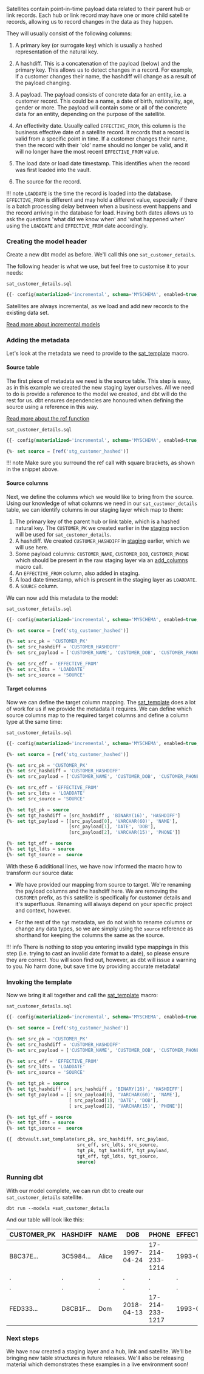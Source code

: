 Satellites contain point-in-time payload data related to their parent hub or link records. 
Each hub or link record may have one or more child satellite records, allowing us to record changes in 
the data as they happen. 

They will usually consist of the following columns:

1. A primary key (or surrogate key) which is usually a hashed representation of the natural key.

2. A hashdiff. This is a concatenation of the payload (below) and the primary key. This
allows us to detect changes in a record. For example, if a customer changes their name, 
the hashdiff will change as a result of the payload changing. 

3. A payload. The payload consists of concrete data for an entity, i.e. a customer record. This could be
a name, a date of birth, nationality, age, gender or more. The payload will contain some or all of the
concrete data for an entity, depending on the purpose of the satellite. 

4. An effectivity date. Usually called ```EFFECTIVE_FROM```, this column is the business effective date of a 
satellite record. It records that a record is valid from a specific point in time.
If a customer changes their name, then the record with their 'old' name should no longer be valid, and it will no longer 
have the most recent ```EFFECTIVE_FROM``` value. 

5. The load date or load date timestamp. This identifies when the record was first loaded into the vault.

6. The source for the record.

!!! note
    ```LOADDATE``` is the time the record is loaded into the database. ```EFFECTIVE_FROM``` is different and may hold a 
    different value, especially if there is a batch processing delay between when a business event happens and the 
    record arriving in the database for load. Having both dates allows us to ask the questions 'what did we know when' 
    and 'what happened when' using the ```LOADDATE``` and ```EFFECTIVE_FROM``` date accordingly. 

### Creating the model header

Create a new dbt model as before. We'll call this one ```sat_customer_details```. 

The following header is what we use, but feel free to customise it to your needs:

```sat_customer_details.sql```
```sql
{{- config(materialized='incremental', schema='MYSCHEMA', enabled=true, tags='sat') -}}
```

Satellites are always incremental, as we load and add new records to the existing data set.

[Read more about incremental models](https://docs.getdbt.com/docs/configuring-incremental-models)

### Adding the metadata

Let's look at the metadata we need to provide to the [sat_template](macros.md#sat_template) macro.

#### Source table

The first piece of metadata we need is the source table. This step is easy, as in this example we created the 
new staging layer ourselves. All we need to do is provide a reference to the model we created, and dbt will do the rest for us.
dbt ensures dependencies are honoured when defining the source using a reference in this way.

[Read more about the ref function](https://docs.getdbt.com/docs/ref)

```sat_customer_details.sql```
```sql hl_lines="3"
{{- config(materialized='incremental', schema='MYSCHEMA', enabled=true, tags='sat') -}}

{%- set source = [ref('stg_customer_hashed')]                                       -%}
```

!!! note
    Make sure you surround the ref call with square brackets, as shown in the snippet
    above.
    

#### Source columns

Next, we define the columns which we would like to bring from the source.
Using our knowledge of what columns we need in our ```sat_customer_details``` table, we can identify columns in our
staging layer which map to them:

1. The primary key of the parent hub or link table,  which is a hashed natural key. 
The ```CUSTOMER_PK``` we created earlier in the [staging](staging.md) section will be used for ```sat_customer_details```.
2. A hashdiff. We created ```CUSTOMER_HASHDIFF``` in [staging](staging.md) earlier, which we will use here.
3. Some payload columns: ```CUSTOMER_NAME```, ```CUSTOMER_DOB```, ```CUSTOMER_PHONE``` which should be present in the 
raw staging layer via an [add_columns](macros.md#add_columns) macro call.
4. An ```EFFECTIVE_FROM``` column, also added in staging. 
5. A load date timestamp, which is present in the staging layer as ```LOADDATE```. 
6. A ```SOURCE``` column.

We can now add this metadata to the model:

```sat_customer_details.sql```
```sql hl_lines="5 6 7 9 10 11"
{{- config(materialized='incremental', schema='MYSCHEMA', enabled=true, tags='sat') -}}

{%- set source = [ref('stg_customer_hashed')]                                       -%}

{%- set src_pk = 'CUSTOMER_PK'                                                      -%}
{%- set src_hashdiff = 'CUSTOMER_HASHDIFF'                                          -%}
{%- set src_payload = ['CUSTOMER_NAME', 'CUSTOMER_DOB', 'CUSTOMER_PHONE']           -%}

{%- set src_eff = 'EFFECTIVE_FROM'                                                  -%}
{%- set src_ldts = 'LOADDATE'                                                       -%}
{%- set src_source = 'SOURCE'                                                       -%}
```

#### Target columns

Now we can define the target column mapping. The [sat_template](macros.md#sat_template) does a lot of work for us if we
provide the metadata it requires. We can define which source columns map to the required target columns and
define a column type at the same time:

```sat_customer_details.sql```
```sql hl_lines="13 14 15 16 17 19 20 21"
{{- config(materialized='incremental', schema='MYSCHEMA', enabled=true, tags='sat') -}}

{%- set source = [ref('stg_customer_hashed')]                                       -%}

{%- set src_pk = 'CUSTOMER_PK'                                                      -%}
{%- set src_hashdiff = 'CUSTOMER_HASHDIFF'                                          -%}
{%- set src_payload = ['CUSTOMER_NAME', 'CUSTOMER_DOB', 'CUSTOMER_PHONE']           -%}

{%- set src_eff = 'EFFECTIVE_FROM'                                                  -%}
{%- set src_ldts = 'LOADDATE'                                                       -%}
{%- set src_source = 'SOURCE'                                                       -%}

{%- set tgt_pk = source                                                             -%}
{%- set tgt_hashdiff = [src_hashdiff , 'BINARY(16)', 'HASHDIFF']                   -%}
{%- set tgt_payload = [[src_payload[0], 'VARCHAR(60)', 'NAME'],
                       [src_payload[1], 'DATE', 'DOB'],
                       [src_payload[2], 'VARCHAR(15)', 'PHONE']]                   -%}

{%- set tgt_eff = source                                                            -%}
{%- set tgt_ldts = source                                                           -%}
{%- set tgt_source =  source                                                        -%}
```

With these 6 additional lines, we have now informed the macro how to transform our source data:

- We have provided our mapping from source to target. We're renaming the payload columns and the hashdiff here.
We are removing the ```CUSTOMER``` prefix, as this satellite is specifically for customer details and it's
superfluous. Renaming will always depend on your specific project and context, however.

- For the rest of the ```tgt``` metadata, we do not wish to rename columns or change
any data types, so we are simply using the ```source``` reference as shorthand for keeping the columns the same as
the source.

!!! info
    There is nothing to stop you entering invalid type mappings in this step (i.e. trying to cast an invalid date format to a date),
    so please ensure they are correct.
    You will soon find out, however, as dbt will issue a warning to you. No harm done, but save time by providing 
    accurate metadata!

### Invoking the template 

Now we bring it all together and call the [sat_template](macros.md#sat_template) macro:

```sat_customer_details.sql```
```sql hl_lines="23 24 25 26 27"
{{- config(materialized='incremental', schema='MYSCHEMA', enabled=true, tags='sat') -}}

{%- set source = [ref('stg_customer_hashed')]                                       -%}

{%- set src_pk = 'CUSTOMER_PK'                                                      -%}
{%- set src_hashdiff = 'CUSTOMER_HASHDIFF'                                          -%}
{%- set src_payload = ['CUSTOMER_NAME', 'CUSTOMER_DOB', 'CUSTOMER_PHONE']           -%}

{%- set src_eff = 'EFFECTIVE_FROM'                                                  -%}
{%- set src_ldts = 'LOADDATE'                                                       -%}
{%- set src_source = 'SOURCE'                                                       -%}

{%- set tgt_pk = source                                                             -%}
{%- set tgt_hashdiff = [ src_hashdiff , 'BINARY(16)', 'HASHDIFF']                   -%}
{%- set tgt_payload = [[ src_payload[0], 'VARCHAR(60)', 'NAME'],
                       [ src_payload[1], 'DATE', 'DOB'],
                       [ src_payload[2], 'VARCHAR(15)', 'PHONE']]                   -%}

{%- set tgt_eff = source                                                            -%}
{%- set tgt_ldts = source                                                           -%}
{%- set tgt_source =  source                                                        -%}

{{  dbtvault.sat_template(src_pk, src_hashdiff, src_payload,
                          src_eff, src_ldts, src_source,
                          tgt_pk, tgt_hashdiff, tgt_payload,
                          tgt_eff, tgt_ldts, tgt_source,
                          source)                                                    }}

```

### Running dbt

With our model complete, we can run dbt to create our ```sat_customer_details``` satellite.

```dbt run --models +sat_customer_details```
    
And our table will look like this:

| CUSTOMER_PK  | HASHDIFF     | NAME       | DOB          | PHONE           | EFFECTIVE_FROM | LOADDATE    | SOURCE |
| ------------ | ------------ | ---------- | ------------ | --------------- | -------------- | ----------- | ------ |
| B8C37E...    | 3C5984...    | Alice      | 1997-04-24   | 17-214-233-1214 | 1993-01-01     | 1993-01-01  | 1      |
| .            | .            | .          | .            | .               | .              | .           | 1      |
| .            | .            | .          | .            | .               | .              | .           | 1      |
| FED333...    | D8CB1F...    | Dom        | 2018-04-13   | 17-214-233-1217 | 1993-01-01     | 1993-01-01  | 1      |


### Next steps

We have now created a staging layer and a hub, link and satellite. We'll be bringing new
table structures in future releases. We'll also be releasing material which demonstrates these examples in a live 
environment soon!